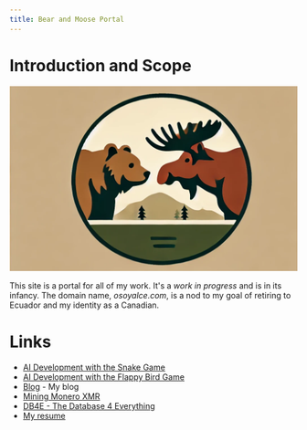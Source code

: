 ```yaml
---
title: Bear and Moose Portal
---
```

# Introduction and Scope

![Bear and Moose logo](/assets/img/bear_and_moose.png)

This site is a portal for all of my work. It's a *work in progress* and is in its infancy. The domain name, *osoyalce.com*, is a nod to my goal of retiring to Ecuador and my identity as a Canadian.

# Links

* [AI Development with the Snake Game](https://ai.osoyalce.com/pages/ai-snake-game.html)
* [AI Development with the Flappy Bird Game](https://ai.osoyalce.com/pages/flappy-bird.html)
* [Blog](https://blog.osoyalce.com/) - My blog
* [Mining Monero XMR](https://xmr.osoyalce.com/)
* [DB4E - The Database 4 Everything](https://db4e.osoyalce.com/)
* [My resume](https://nadim-daniel.ghaznavi.org/)


